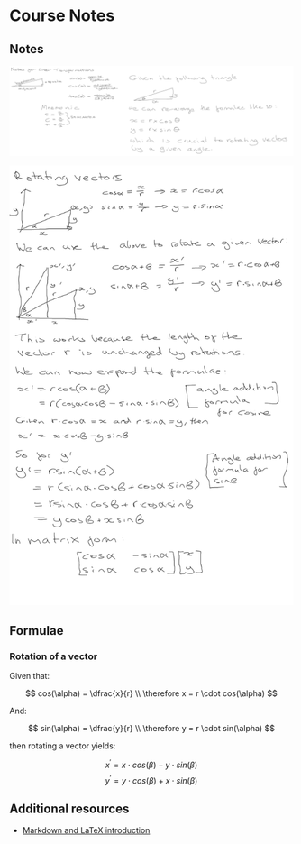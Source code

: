# Course Notes

## Notes

![Trigonometry Review](1-trig-review-notes.png "Trigonometry Review Notes")

![Rotating Vectors](2-rotating-vectors.png "Rotating Vectors Notes")

## Formulae

### Rotation of a vector

Given that:

$$
cos(\alpha) = \dfrac{x}{r} \\
\therefore x = r \cdot cos(\alpha)
$$

And:

$$
sin(\alpha) = \dfrac{y}{r} \\
\therefore y = r \cdot sin(\alpha)
$$

then rotating a vector yields:

$$
x^ \prime = x \cdot cos(\beta) - y \cdot sin(\beta)
$$
$$
y^ \prime = y \cdot cos(\beta) + x \cdot sin(\beta)
$$

## Additional resources

* [Markdown and LaTeX introduction](https://ashki23.github.io/markdown-latex.html)

